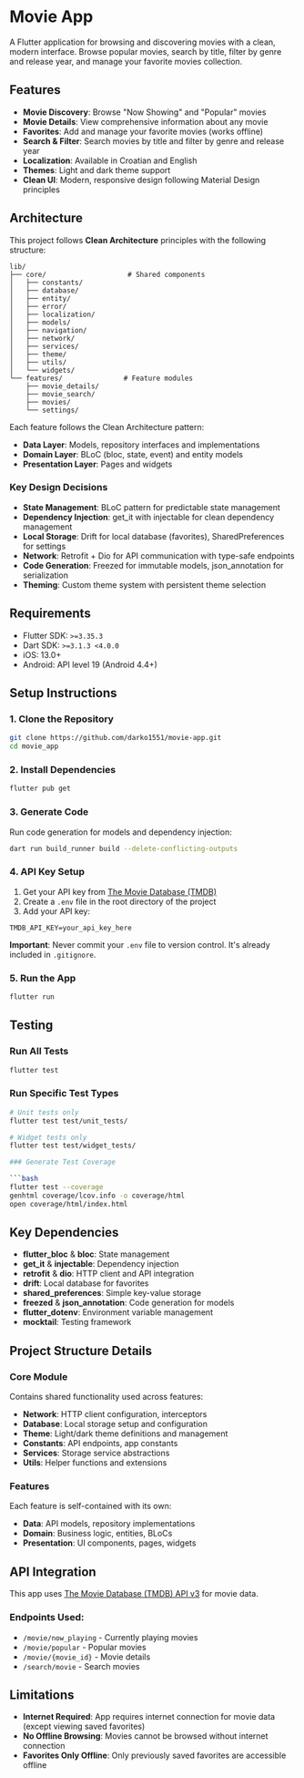 # Movie App

A Flutter application for browsing and discovering movies with a clean, modern interface. Browse popular movies, search by title, filter by genre and release year, and manage your favorite movies collection.

## Features

- **Movie Discovery**: Browse "Now Showing" and "Popular" movies
- **Movie Details**: View comprehensive information about any movie
- **Favorites**: Add and manage your favorite movies (works offline)
- **Search & Filter**: Search movies by title and filter by genre and release year
- **Localization**: Available in Croatian and English
- **Themes**: Light and dark theme support
- **Clean UI**: Modern, responsive design following Material Design principles

## Architecture

This project follows **Clean Architecture** principles with the following structure:

```
lib/
├── core/                    # Shared components
│   ├── constants/
│   ├── database/
│   ├── entity/
│   ├── error/
│   ├── localization/
│   ├── models/
│   ├── navigation/
│   ├── network/
│   ├── services/
│   ├── theme/
│   ├── utils/
│   └── widgets/
└── features/               # Feature modules
    ├── movie_details/
    ├── movie_search/
    ├── movies/
    └── settings/
```

Each feature follows the Clean Architecture pattern:
- **Data Layer**: Models, repository interfaces and implementations
- **Domain Layer**: BLoC (bloc, state, event) and entity models  
- **Presentation Layer**: Pages and widgets

### Key Design Decisions

- **State Management**: BLoC pattern for predictable state management
- **Dependency Injection**: get_it with injectable for clean dependency management
- **Local Storage**: Drift for local database (favorites), SharedPreferences for settings
- **Network**: Retrofit + Dio for API communication with type-safe endpoints
- **Code Generation**: Freezed for immutable models, json_annotation for serialization
- **Theming**: Custom theme system with persistent theme selection

## Requirements

- Flutter SDK: `>=3.35.3`
- Dart SDK: `>=3.1.3 <4.0.0`
- iOS: 13.0+
- Android: API level 19 (Android 4.4+)

## Setup Instructions

### 1. Clone the Repository

```bash
git clone https://github.com/darko1551/movie-app.git
cd movie_app
```

### 2. Install Dependencies

```bash
flutter pub get
```

### 3. Generate Code

Run code generation for models and dependency injection:

```bash
dart run build_runner build --delete-conflicting-outputs
```

### 4. API Key Setup

1. Get your API key from [The Movie Database (TMDB)](https://www.themoviedb.org/settings/api)
2. Create a `.env` file in the root directory of the project
3. Add your API key:

```env
TMDB_API_KEY=your_api_key_here
```

**Important**: Never commit your `.env` file to version control. It's already included in `.gitignore`.

### 5. Run the App

```bash
flutter run
```

## Testing

### Run All Tests

```bash
flutter test
```

### Run Specific Test Types

```bash
# Unit tests only
flutter test test/unit_tests/

# Widget tests only  
flutter test test/widget_tests/

### Generate Test Coverage

```bash
flutter test --coverage
genhtml coverage/lcov.info -o coverage/html
open coverage/html/index.html
```

## Key Dependencies

- **flutter_bloc** & **bloc**: State management
- **get_it** & **injectable**: Dependency injection
- **retrofit** & **dio**: HTTP client and API integration
- **drift**: Local database for favorites
- **shared_preferences**: Simple key-value storage
- **freezed** & **json_annotation**: Code generation for models
- **flutter_dotenv**: Environment variable management
- **mocktail**: Testing framework

## Project Structure Details

### Core Module
Contains shared functionality used across features:
- **Network**: HTTP client configuration, interceptors
- **Database**: Local storage setup and configuration
- **Theme**: Light/dark theme definitions and management
- **Constants**: API endpoints, app constants
- **Services**: Storage service abstractions
- **Utils**: Helper functions and extensions

### Features
Each feature is self-contained with its own:
- **Data**: API models, repository implementations
- **Domain**: Business logic, entities, BLoCs
- **Presentation**: UI components, pages, widgets

## API Integration

This app uses [The Movie Database (TMDB) API v3](https://developers.themoviedb.org/3) for movie data.

### Endpoints Used:
- `/movie/now_playing` - Currently playing movies
- `/movie/popular` - Popular movies
- `/movie/{movie_id}` - Movie details
- `/search/movie` - Search movies

## Limitations

- **Internet Required**: App requires internet connection for movie data (except viewing saved favorites)
- **No Offline Browsing**: Movies cannot be browsed without internet connection
- **Favorites Only Offline**: Only previously saved favorites are accessible offline
